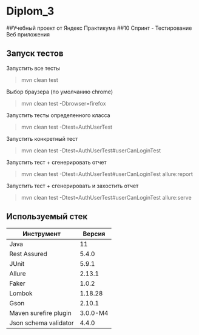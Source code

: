 # Diplom_3

##Учебный проект от Яндекс Практикума
##10 Спринт - Тестирование Веб приложения

## Запуск тестов
Запустить все тесты
> mvn clean test

Выбор браузера (по умолчанию chrome)
> mvn clean test -Dbrowser=firefox

Запустить тесты определенного класса
> mvn clean test -Dtest=AuthUserTest

Запустить конкретный тест
> mvn clean test -Dtest=AuthUserTest#userCanLoginTest

Запустить тест + сгенерировать отчет
> mvn clean test -Dtest=AuthUserTest#userCanLoginTest allure:report

Запустить тест + сгенерировать и захостить отчет
> mvn clean test -Dtest=AuthUserTest#userCanLoginTest allure:serve

## Используемый стек
| Инструмент  | Версия |
| ------------- | ------------- |
| Java  | 11  |
| Rest Assured  | 5.4.0  |
| JUnit  |  5.9.1|
| Allure  | 2.13.1|
| Faker  | 1.0.2  |
| Lombok  | 1.18.28  |
| Gson  | 2.10.1  |
| Maven surefire plugin  | 3.0.0-M4 |
| Json schema validator  | 4.4.0  |